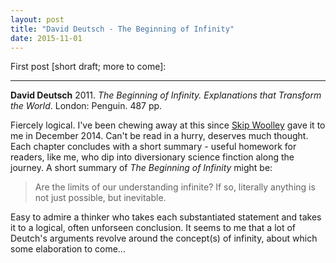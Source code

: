 ```yaml
---
layout: post
title: "David Deutsch - The Beginning of Infinity"
date: 2015-11-01
---
```


First post [short draft; more to come]:

***

<b>David Deutsch</b> 2011.  _The Beginning of Infinity. Explanations that Transform the World_. London: Penguin. 487 pp.


Fiercely logical.  I've been chewing away at this since <a href="https://skiptonwoolleyresearch.wordpress.com/"> Skip Woolley</a> gave it to me in December 2014.  Can't be read in a hurry, deserves much thought. Each chapter concludes with a short summary - useful homework for readers, like me, who dip into diversionary science finction along the journey.  A short summary of _The Beginning of Infinity_ might be: 

>Are the limits of our understanding infinite?  If so, literally anything is not just possible, but inevitable.

Easy to admire a thinker who takes each substantiated statement and takes it to a logical, often unforseen conclusion.  It seems to me that a lot of Deutch's arguments revolve around the concept(s) of infinity,  about which some elaboration to come...
